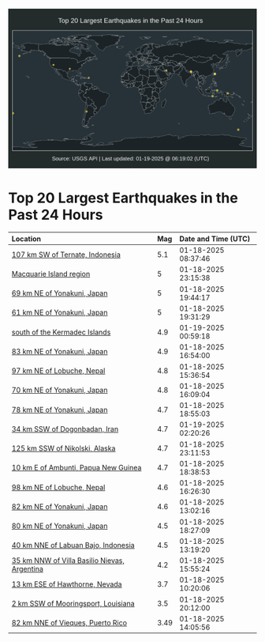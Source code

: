 ![Map](./map.png)

# Top 20 Largest Earthquakes in the Past 24 Hours

| Location | Mag | Date and Time (UTC) |
|:---|:---|:---|
| [107 km SW of Ternate, Indonesia](https://earthquake.usgs.gov/earthquakes/eventpage/us6000pkwy) | 5.1 | 01-18-2025 08:37:46 |
| [Macquarie Island region](https://earthquake.usgs.gov/earthquakes/eventpage/us6000pl09) | 5 | 01-18-2025 23:15:38 |
| [69 km NE of Yonakuni, Japan](https://earthquake.usgs.gov/earthquakes/eventpage/us6000pkzg) | 5 | 01-18-2025 19:44:17 |
| [61 km NE of Yonakuni, Japan](https://earthquake.usgs.gov/earthquakes/eventpage/us6000pkzc) | 5 | 01-18-2025 19:31:29 |
| [south of the Kermadec Islands](https://earthquake.usgs.gov/earthquakes/eventpage/us6000pl0k) | 4.9 | 01-19-2025 00:59:18 |
| [83 km NE of Yonakuni, Japan](https://earthquake.usgs.gov/earthquakes/eventpage/us6000pkyr) | 4.9 | 01-18-2025 16:54:00 |
| [97 km NE of Lobuche, Nepal](https://earthquake.usgs.gov/earthquakes/eventpage/us6000pky9) | 4.8 | 01-18-2025 15:36:54 |
| [70 km NE of Yonakuni, Japan](https://earthquake.usgs.gov/earthquakes/eventpage/us6000pkyg) | 4.8 | 01-18-2025 16:09:04 |
| [78 km NE of Yonakuni, Japan](https://earthquake.usgs.gov/earthquakes/eventpage/us6000pkza) | 4.7 | 01-18-2025 18:55:03 |
| [34 km SSW of Dogonbadan, Iran](https://earthquake.usgs.gov/earthquakes/eventpage/us6000pl0x) | 4.7 | 01-19-2025 02:20:26 |
| [125 km SSW of Nikolski, Alaska](https://earthquake.usgs.gov/earthquakes/eventpage/us6000pl08) | 4.7 | 01-18-2025 23:11:53 |
| [10 km E of Ambunti, Papua New Guinea](https://earthquake.usgs.gov/earthquakes/eventpage/us6000pkz1) | 4.7 | 01-18-2025 18:38:53 |
| [98 km NE of Lobuche, Nepal](https://earthquake.usgs.gov/earthquakes/eventpage/us6000pkyi) | 4.6 | 01-18-2025 16:26:30 |
| [82 km NE of Yonakuni, Japan](https://earthquake.usgs.gov/earthquakes/eventpage/us6000pkxv) | 4.6 | 01-18-2025 13:02:16 |
| [80 km NE of Yonakuni, Japan](https://earthquake.usgs.gov/earthquakes/eventpage/us6000pkz0) | 4.5 | 01-18-2025 18:27:09 |
| [40 km NNE of Labuan Bajo, Indonesia](https://earthquake.usgs.gov/earthquakes/eventpage/us6000pkxx) | 4.5 | 01-18-2025 13:19:20 |
| [35 km NNW of Villa Basilio Nievas, Argentina](https://earthquake.usgs.gov/earthquakes/eventpage/us6000pkya) | 4.2 | 01-18-2025 15:55:24 |
| [13 km ESE of Hawthorne, Nevada](https://earthquake.usgs.gov/earthquakes/eventpage/nn00892165) | 3.7 | 01-18-2025 10:20:06 |
| [2 km SSW of Mooringsport, Louisiana](https://earthquake.usgs.gov/earthquakes/eventpage/us6000pkzk) | 3.5 | 01-18-2025 20:12:00 |
| [82 km NNE of Vieques, Puerto Rico](https://earthquake.usgs.gov/earthquakes/eventpage/pr2025018000) | 3.49 | 01-18-2025 14:05:56 |
